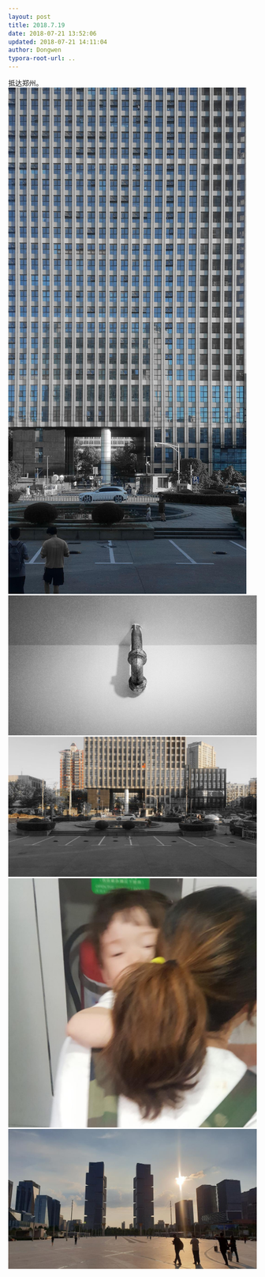 ```yaml
---
layout: post
title: 2018.7.19
date: 2018-07-21 13:52:06
updated: 2018-07-21 14:11:04
author: Dongwen
typora-root-url: ..
---
```




抵达郑州。     ![](/img/in-post/p52426680.jpg)
![](/img/in-post/p52426580.jpg)
![](/img/in-post/p52426675.jpg)
![](/img/in-post/p52426685.jpg)
![](/img/in-post/p52426933.jpg)
